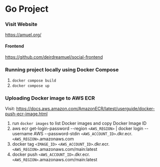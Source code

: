 # Go Project

### Visit Website
https://amuel.org/

#### Frontend
https://github.com/deirdreamuel/social-frontend

### Running project locally using Docker Compose
1. `docker compose build`
2. `docker compose up`

### Uploading Docker image to AWS ECR
Visit: https://docs.aws.amazon.com/AmazonECR/latest/userguide/docker-push-ecr-image.html
1. run `docker images` to list Docker images and copy Docker Image ID
2. aws ecr get-login-password --region `<AWS_REGION>` | docker login --username AWS --password-stdin `<AWS_ACCOUNT_ID>`.dkr.ecr.`<AWS_REGION>`.amazonaws.com
3. docker tag `<IMAGE_ID>` `<AWS_ACCOUNT_ID>`.dkr.ecr.`<AWS_REGION>`.amazonaws.com/main:latest
4. docker push `<AWS_ACCOUNT_ID>`.dkr.ecr.`<AWS_REGION>`.amazonaws.com/main:latest
